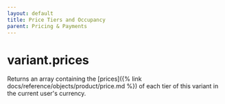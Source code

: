 ```yaml
---
layout: default
title: Price Tiers and Occupancy
parent: Pricing & Payments
---
```



# variant.prices

Returns an array containing the [prices]({% link docs/reference/objects/product/price.md %}) of each tier of this variant in the current user's currency.